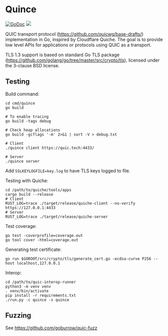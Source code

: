 # Quince
[![GoDoc](https://godoc.org/github.com/goburrow/quic?status.svg)](https://godoc.org/github.com/goburrow/quic)
![](https://github.com/goburrow/quic/workflows/Go/badge.svg)

QUIC transport protocol (https://github.com/quicwg/base-drafts/) implementation in Go, inspired by Cloudflare Quiche.
The goal is to provide low level APIs for applications or protocols using QUIC as a transport. 

TLS 1.3 support is based on standard Go TLS package (https://github.com/golang/go/tree/master/src/crypto/tls),
licensed under the 3-clause BSD license.

## Testing

Build command:
```
cd cmd/quince
go build

# To enable tracing
go build -tags debug

# Check heap allocations
go build -gcflags '-m' 2>&1 | sort -V > debug.txt
```

```
# Client
./quince client https://quic.tech:4433/

# Server
./quince server
```

Add `SSLKEYLOGFILE=key.log` to have TLS keys logged to file.

Testing with Quiche:

```
cd /path/to/quiche/tools/apps
cargo build --release
# Client
RUST_LOG=trace ./target/release/quiche-client --no-verify https://127.0.0.1:4433
# Server
RUST_LOG=trace ./target/release/quiche-server
```

Test coverage:
```
go test -coverprofile=coverage.out
go tool cover -html=coverage.out
```

Generating test certificate:
```
go run $GOROOT/src/crypto/tls/generate_cert.go -ecdsa-curve P256 --host localhost,127.0.0.1
```

Interop:
```
cd /path/to/quic-interop-runner
python3 -m venv venv
. venv/bin/activate
pip install -r requirements.txt
./run.py -c quince -s quince
```

## Fuzzing

See https://github.com/goburrow/quic-fuzz
